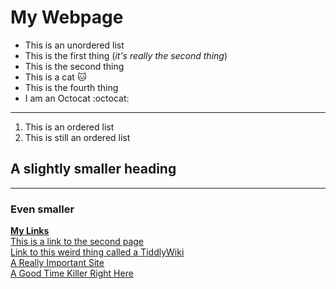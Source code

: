 # My Webpage

-  This is an unordered list
-  This is the first thing (_it's really the second thing_)
-  This is the second thing
-  This is a cat :cat:
-  This is the fourth thing
-  I am an Octocat :octocat:

---

1. This is an ordered list
2. This is still an ordered list

## A slightly smaller heading

---

### Even smaller

<ins>**My Links**</ins>  
[This is a link to the second page](mySecondPage.md)  
[Link to this weird thing called a TiddlyWiki](tiddlywiki.md)  
[A Really Important Site](https://www.youtube.com/watch?v=dQw4w9WgXcQ)  
[A Good Time Killer Right Here](https://www.youtube.com/watch?v=1JArN6rag8s)

